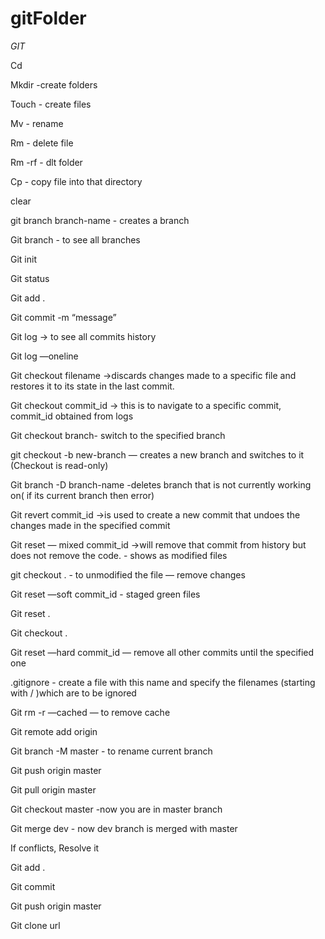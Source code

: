 # gitFolder
*GIT*



Cd

Mkdir -create folders

Touch - create files

Mv - rename

Rm - delete file

Rm -rf - dlt folder

Cp - copy file into that directory

clear


git branch branch-name - creates a branch
  
Git branch - to see all branches


Git init

Git status 


Git add .
  
  
Git commit -m “message”


Git log -> to see all commits history
  
Git log —oneline 


Git checkout filename ->discards changes made to a specific file and restores it to its state in the last commit.
  
Git checkout commit_id -> this is to navigate to a specific commit, commit_id obtained from logs

Git checkout branch- switch to the specified branch

git checkout -b new-branch — creates a new branch and switches to it
(Checkout is read-only)


Git branch -D branch-name -deletes branch that is not currently working on( if its current branch then error)


Git revert commit_id ->is used to create a new commit that undoes the changes made in the specified commit


Git reset — mixed commit_id ->will remove that commit from history but does not remove the code.  - shows as modified files
  
git checkout . - to unmodified the file — remove changes

Git reset —soft commit_id - staged green files
  
Git reset . 
  
Git checkout .

Git reset —hard commit_id — remove all other commits until the specified one


.gitignore - create a file with this name and specify the filenames (starting with /  )which are to be ignored


Git rm -r —cached — to remove cache


Git remote add origin <repo-link>
  
Git branch -M master - to rename current branch
  
Git push origin master
  

Git pull origin master


Git checkout master -now you are in master branch
  
Git merge dev - now dev branch is merged with master


If conflicts,
Resolve it
  
Git add .
  
Git commit
  
Git push origin master


Git clone url
